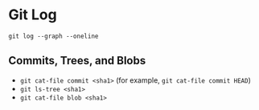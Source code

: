 # Git Log

```
git log --graph --oneline
```

## Commits, Trees, and Blobs

- `git cat-file commit <sha1>` (for example, `git cat-file commit HEAD`)
- `git ls-tree <sha1>`
- `git cat-file blob <sha1>`

